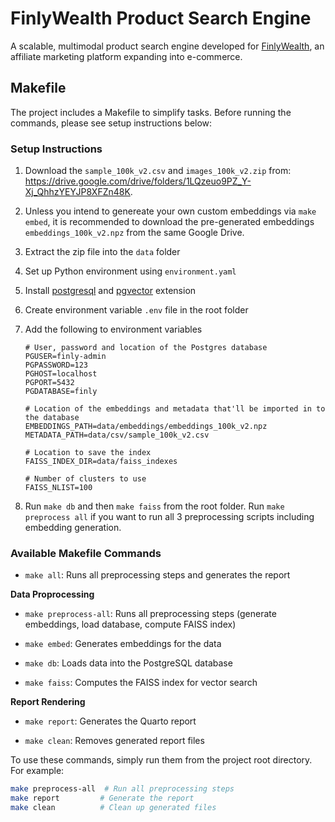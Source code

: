 # FinlyWealth Product Search Engine

A scalable, multimodal product search engine developed for [FinlyWealth](https://finlywealth.com/), an affiliate marketing platform expanding into e-commerce.

## Makefile

The project includes a Makefile to simplify tasks. Before running the commands, please see setup instructions below:

### Setup Instructions

1. Download the `sample_100k_v2.csv` and `images_100k_v2.zip` from: https://drive.google.com/drive/folders/1LQzeuo9PZ_Y-Xj_QhhzYEYJP8XFZn48K.
2. Unless you intend to genereate your own custom embeddings via `make embed`, it is recommended to download the pre-generated embeddings `embeddings_100k_v2.npz` from the same Google Drive. 
3. Extract the zip file into the `data` folder
4. Set up Python environment using `environment.yaml`
5. Install [postgresql](https://www.postgresql.org) and [pgvector](https://github.com/pgvector/pgvector) extension
6. Create environment variable `.env` file in the root folder
7. Add the following to environment variables

    ```
    # User, password and location of the Postgres database
    PGUSER=finly-admin
    PGPASSWORD=123
    PGHOST=localhost
    PGPORT=5432
    PGDATABASE=finly

    # Location of the embeddings and metadata that'll be imported in to the database
    EMBEDDINGS_PATH=data/embeddings/embeddings_100k_v2.npz
    METADATA_PATH=data/csv/sample_100k_v2.csv

    # Location to save the index
    FAISS_INDEX_DIR=data/faiss_indexes

    # Number of clusters to use
    FAISS_NLIST=100
    ```
8.  Run `make db` and then `make faiss` from the root folder. Run `make preprocess all` if you want to run all 3 preprocessing scripts including embedding generation.

### Available Makefile Commands
- `make all`: Runs all preprocessing steps and generates the report

**Data Proprocessing**

- `make preprocess-all`: Runs all preprocessing steps (generate embeddings, load database, compute FAISS index)

- `make embed`: Generates embeddings for the data

- `make db`: Loads data into the PostgreSQL database

- `make faiss`: Computes the FAISS index for vector search

**Report Rendering**

- `make report`: Generates the Quarto report

- `make clean`: Removes generated report files

To use these commands, simply run them from the project root directory. For example:
```bash
make preprocess-all  # Run all preprocessing steps
make report         # Generate the report
make clean          # Clean up generated files
```



